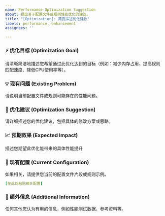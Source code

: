 ```yaml
---
name: Performance Optimization Suggestion
about: 提出关于配置文件或规则性能优化的建议。
title: "[Optimization]: 简要描述优化建议"
labels: performance, enhancement
assignees: ''

---
```


### ⚡ 优化目标 (Optimization Goal)

请清晰简洁地描述您希望通过此优化达到的目标（例如：减少内存占用、提高规则匹配速度、降低CPU使用率等）。

### 💡 现有问题 (Existing Problem)

请说明当前配置文件或规则可能存在的性能问题。

### 🚀 优化建议 (Optimization Suggestion)

请详细描述您的优化建议，包括具体的修改方案或思路。

### 📈 预期效果 (Expected Impact)

描述您期望此优化能带来的具体性能提升

### 📝 现有配置 (Current Configuration)

如果相关，请提供您当前的配置文件片段或规则示例。

```yaml
[在此处粘贴相关配置]
```

### 📄 额外信息 (Additional Information)

任何其他您认为有用的信息，例如性能测试数据、参考资料等。
